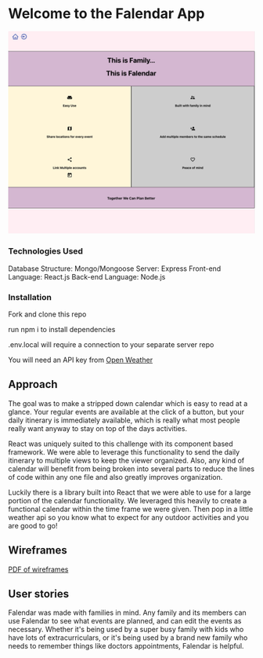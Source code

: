 # Welcome to the Falendar App

![screenshot of Falendar](public/img/FalendarScreenShot.png)

### Technologies Used
Database Structure:
    Mongo/Mongoose
Server:
    Express
Front-end Language:
    React.js
Back-end Language:
    Node.js

### Installation

Fork and clone this repo

run npm i to install dependencies

.env.local will require a connection to your separate server repo 

You will need an API key from  [Open Weather](https://openweathermap.org/api)  

## Approach

The goal was to make a stripped down calendar which is easy to read at a glance. 
Your regular events are available at the click of a button, but your daily itinerary 
is immediately available, which is really what most people really want anyway to 
stay on top of the days activities. 

React was uniquely suited to this challenge with its component based framework. We 
were able to leverage this functionality to send the daily itinerary to multiple views 
to keep the viewer organized. Also, any kind of calendar will benefit from being broken 
into several parts to reduce the lines of code within any one file and also greatly 
improves organization. 

Luckily there is a library built into React that we were able to use for a large portion 
of the calendar functionality. We leveraged this heavily to create a functional calendar 
within the time frame we were given. Then pop in a little weather api so you know what to 
expect for any outdoor activities and you are good to go!

## Wireframes

[PDF of wireframes](public/img/Group7.pdf)

## User stories
Falendar was made with families in mind.  Any family and its members can use Falendar to see what events are planned, and can edit the events as necessary.  Whether it's being used by a super busy family with kids who have lots of extracurriculars, or it's being used by a brand new family who needs to remember things like doctors appointments, Falendar is helpful.  